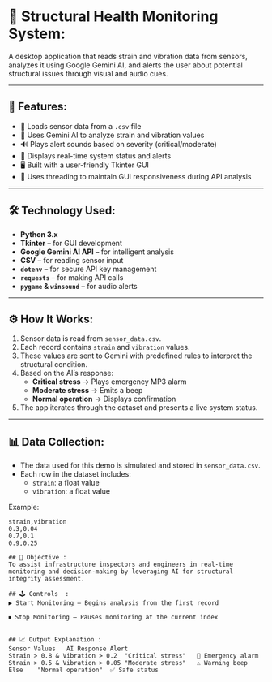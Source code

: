 # 🧠 Structural Health Monitoring System:

A desktop application that reads strain and vibration data from sensors, analyzes it using Google Gemini AI, and alerts the user about potential structural issues through visual and audio cues.

---

## 🚀 Features:

- 📂 Loads sensor data from a `.csv` file
- 🤖 Uses Gemini AI to analyze strain and vibration values
- 🔊 Plays alert sounds based on severity (critical/moderate)
- 💬 Displays real-time system status and alerts
- 🖥️ Built with a user-friendly Tkinter GUI
- 🧵 Uses threading to maintain GUI responsiveness during API analysis

---

## 🛠️ Technology Used:

- **Python 3.x**
- **Tkinter** – for GUI development
- **Google Gemini AI API** – for intelligent analysis
- **CSV** – for reading sensor input
- **`dotenv`** – for secure API key management
- **`requests`** – for making API calls
- **`pygame` & `winsound`** – for audio alerts

---

## ⚙️ How It Works:

1. Sensor data is read from `sensor_data.csv`.
2. Each record contains `strain` and `vibration` values.
3. These values are sent to Gemini with predefined rules to interpret the structural condition.
4. Based on the AI’s response:
   - **Critical stress** → Plays emergency MP3 alarm
   - **Moderate stress** → Emits a beep
   - **Normal operation** → Displays confirmation
5. The app iterates through the dataset and presents a live system status.

---

## 📊 Data Collection:

- The data used for this demo is simulated and stored in `sensor_data.csv`.
- Each row in the dataset includes:
  - `strain`: a float value
  - `vibration`: a float value

Example:

```csv
strain,vibration
0.3,0.04
0.7,0.1
0.9,0.25

## 🎯 Objective : 
To assist infrastructure inspectors and engineers in real-time monitoring and decision-making by leveraging AI for structural integrity assessment.

## 🕹️ Controls  :
▶ Start Monitoring – Begins analysis from the first record

⏹ Stop Monitoring – Pauses monitoring at the current index


## 📈 Output Explanation :
Sensor Values	AI Response	Alert
Strain > 0.8 & Vibration > 0.2	"Critical stress"	🚨 Emergency alarm
Strain > 0.5 & Vibration > 0.05	"Moderate stress"	⚠️ Warning beep
Else	"Normal operation"	✅ Safe status

